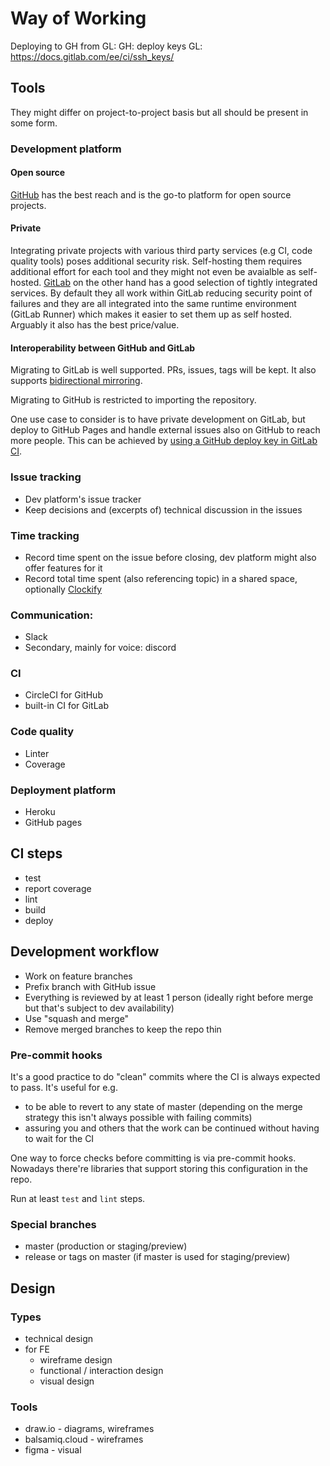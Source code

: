 # Way of Working

Deploying to GH from GL:
GH: deploy keys
GL: https://docs.gitlab.com/ee/ci/ssh_keys/

## Tools

They might differ on project-to-project basis but all should be present in some form.

### Development platform

#### Open source

[GitHub](https://github.com/) has the best reach and is the go-to platform for open source projects.

#### Private

Integrating private projects with various third party services (e.g CI, code quality tools) poses additional security risk. Self-hosting them requires additional effort for each tool and they might not even be avaialble as self-hosted. [GitLab](https://gitlab.com/) on the other hand has a good selection of tightly integrated services. By default they all work within GitLab reducing security point of failures and they are all integrated into the same runtime environment (GitLab Runner) which makes it easier to set them up as self hosted. Arguably it also has the best price/value.

#### Interoperability between GitHub and GitLab

Migrating to GitLab is well supported. PRs, issues, tags will be kept. It also supports [bidirectional mirroring](https://docs.gitlab.com/ee/workflow/repository_mirroring.html).

Migrating to GitHub is restricted to importing the repository.

One use case to consider is to have private development on GitLab, but deploy to GitHub Pages and handle external issues also on GitHub to reach more people. This can be achieved by [using a GitHub deploy key in GitLab CI](https://docs.gitlab.com/ee/ci/ssh_keys/).

### Issue tracking
- Dev platform's issue tracker
- Keep decisions and (excerpts of) technical discussion in the issues

### Time tracking
- Record time spent on the issue before closing, dev platform might also offer features for it
- Record total time spent (also referencing topic) in a shared space, optionally [Clockify](https://clockify.me/)

### Communication:
- Slack
- Secondary, mainly for voice: discord

### CI
- CircleCI for GitHub
- built-in CI for GitLab

### Code quality
- Linter
- Coverage

### Deployment platform
- Heroku
- GitHub pages

## CI steps

- test
- report coverage
- lint
- build
- deploy

## Development workflow

- Work on feature branches
- Prefix branch with GitHub issue
- Everything is reviewed by at least 1 person (ideally right before merge but that's subject to dev availability)
- Use "squash and merge"
- Remove merged branches to keep the repo thin

### Pre-commit hooks

It's a good practice to do "clean" commits where the CI is always expected to pass. It's useful for e.g.
- to be able to revert to any state of master (depending on the merge strategy this isn't always possible with failing commits)
- assuring you and others that the work can be continued without having to wait for the CI

One way to force checks before committing is via pre-commit hooks. Nowadays there're libraries that support storing this configuration in the repo.

Run at least `test` and `lint` steps.

### Special branches

- master (production or staging/preview)
- release or tags on master (if master is used for staging/preview)

## Design

### Types

- technical design
- for FE
  - wireframe design
  - functional / interaction design
  - visual design

### Tools

- draw.io - diagrams, wireframes
- balsamiq.cloud - wireframes
- figma - visual
